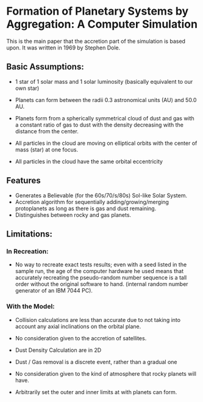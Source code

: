 # Formation of Planetary Systems by Aggregation: A Computer Simulation

This is the main paper that the accretion part of the simulation is based upon. It was written in 1969 by Stephen Dole.

## Basic Assumptions:
- 1 star of 1 solar mass and 1 solar luminosity (basically equivalent to our own star)

- Planets can form between the radii 0.3 astronomical units (AU) and 50.0 AU.

- Planets form from a spherically symmetrical cloud of dust and gas with a constant ratio of gas to dust with the density decreasing with the distance from 
the center.

- All particles in the cloud are moving on elliptical orbits with the center of mass (star) at one focus.

- All particles in the cloud have the same orbital eccentricity

## Features
- Generates a Believable (for the 60s/70/s/80s) Sol-like Solar System.
- Accretion algorithm for sequentially adding/growing/merging protoplanets as long as there is gas and dust remaining.
- Distinguishes between rocky and gas planets.

## Limitations:

### In Recreation:
- No way to recreate exact tests results; even with a seed listed in the sample run, the age of the computer hardware he used means that accurately recreating
the pseudo-random number sequence is a tall order without the original software to hand. (internal random number generator of an IBM 7044 PC).

### With the Model:
- Collision calculations are less than accurate due to not taking into account any axial inclinations on the orbital plane.

- No consideration given to the accretion of satellites.

- Dust Density Calculation are in 2D

- Dust / Gas removal is a discrete event, rather than a gradual one

- No consideration given to the kind of atmosphere that rocky planets will have.

- Arbitrarily set the outer and inner limits at with planets can form.